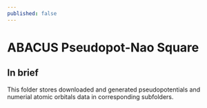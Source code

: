 ```yaml
---
published: false
---
```


# ABACUS Pseudopot-Nao Square  
## In brief  
This folder stores downloaded and generated pseudopotentials and numerial atomic orbitals data in corresponding subfolders.  